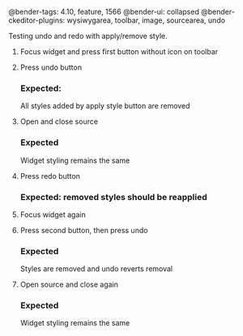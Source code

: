 @bender-tags: 4.10, feature, 1566
@bender-ui: collapsed
@bender-ckeditor-plugins: wysiwygarea, toolbar, image, sourcearea, undo

Testing undo and redo with apply/remove style.

1. Focus widget and press first button without icon on toolbar
1. Press undo button
	### Expected:
	All styles added by apply style button are removed

1. Open and close source
	### Expected
	Widget styling remains the same

1. Press redo button
	### Expected: removed styles should be reapplied

1. Focus widget again
1. Press second button, then press undo
	### Expected
	Styles are removed and undo reverts removal

1. Open source and close again
	### Expected
	Widget styling remains the same
